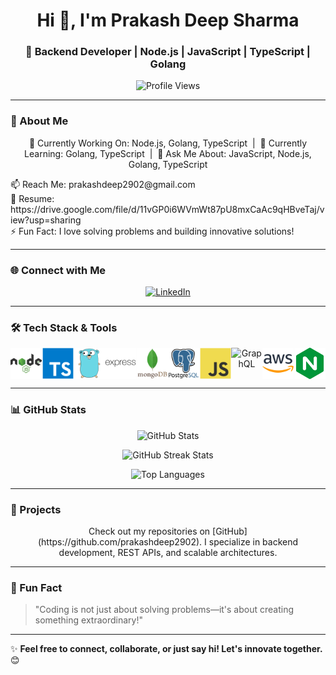 <h1 align="center">Hi 👋, I'm Prakash Deep Sharma</h1>
<h3 align="center">🚀 Backend Developer | Node.js | JavaScript | TypeScript | Golang</h3>

<p align="center">
    <img src="https://komarev.com/ghpvc/?username=prakashdeep2902&label=Profile%20Views&color=0e75b6&style=flat"
        alt="Profile Views" />
</p>

---

### 🌟 About Me
<p align="center">
    🔭 Currently Working On: Node.js, Golang, TypeScript &nbsp;|&nbsp;
    🌱 Currently Learning: Golang, TypeScript &nbsp;|&nbsp;
    💬 Ask Me About: JavaScript, Node.js, Golang, TypeScript
</p>

<p align="left">
    📫 Reach Me: prakashdeep2902@gmail.com <br>
    📄 Resume: https://drive.google.com/file/d/11vGP0i6WVmWt87pU8mxCaAc9qHBveTaj/view?usp=sharing<br>
    ⚡ Fun Fact: I love solving problems and building innovative solutions!
</p>

---

### 🌐 Connect with Me
<p align="center">
    <a href="https://linkedin.com/in/pkdeep" target="_blank">
        <img src="https://img.shields.io/badge/LinkedIn-blue?style=for-the-badge&logo=linkedin&logoColor=white"
            alt="LinkedIn" />
    </a>
</p>

---

### 🛠️ Tech Stack & Tools
<p align="center" style="display: flex; justify-content: space-evenly;">
    <img src="https://raw.githubusercontent.com/devicons/devicon/master/icons/nodejs/nodejs-original-wordmark.svg"
        alt="Node.js" width="50" height="50" />
    <img src="https://raw.githubusercontent.com/devicons/devicon/master/icons/typescript/typescript-original.svg"
        alt="TypeScript" width="50" height="50" />
    <img src="https://raw.githubusercontent.com/devicons/devicon/master/icons/go/go-original.svg" alt="Golang"
        width="50" height="50" />
    <img src="https://raw.githubusercontent.com/devicons/devicon/master/icons/express/express-original-wordmark.svg"
        alt="Express.js" width="50" height="50" />
    <img src="https://raw.githubusercontent.com/devicons/devicon/master/icons/mongodb/mongodb-original-wordmark.svg"
        alt="MongoDB" width="50" height="50" />
    <img src="https://raw.githubusercontent.com/devicons/devicon/master/icons/postgresql/postgresql-original-wordmark.svg"
        alt="PostgreSQL" width="50" height="50" />
    <img src="https://raw.githubusercontent.com/devicons/devicon/master/icons/javascript/javascript-original.svg"
        alt="JavaScript" width="50" height="50" />
    <img src="https://www.vectorlogo.zone/logos/graphql/graphql-icon.svg" alt="GraphQL" width="50" height="50" />
    <img src="https://raw.githubusercontent.com/devicons/devicon/master/icons/amazonwebservices/amazonwebservices-original-wordmark.svg"
        alt="AWS" width="50" height="50" />
    <img src="https://raw.githubusercontent.com/devicons/devicon/master/icons/nginx/nginx-original.svg" alt="NGINX"
        width="50" height="50" />
</p>

---

### 📊 GitHub Stats
<p align="center">
    <img src="https://github-readme-stats.vercel.app/api?username=prakashdeep2902&show_icons=true&theme=radical"
        alt="GitHub Stats" />
</p>
<p align="center">
    <img src="https://github-readme-streak-stats.herokuapp.com/?user=prakashdeep2902&theme=radical"
        alt="GitHub Streak Stats" />
</p>
<p align="center">
    <img src="https://github-readme-stats.vercel.app/api/top-langs/?username=prakashdeep2902&layout=compact&theme=radical"
        alt="Top Languages" />
</p>

---

### 📁 Projects
<p align="center">
    Check out my repositories on [GitHub](https://github.com/prakashdeep2902).
    I specialize in backend development, REST APIs, and scalable architectures.
</p>

---

### 🎨 Fun Fact
> "Coding is not just about solving problems—it's about creating something extraordinary!"

---

✨ **Feel free to connect, collaborate, or just say hi! Let's innovate together.** 😊
